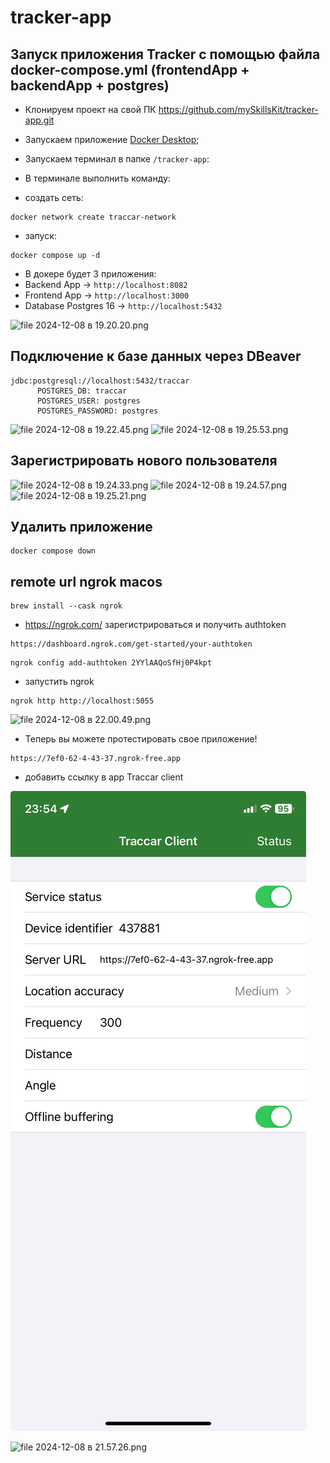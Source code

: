 # tracker-app

## Запуск приложения Tracker с помощью файла docker-compose.yml (frontendApp + backendApp + postgres)

- Клонируем проект на свой ПК https://github.com/mySkillsKit/tracker-app.git
- Запускаем приложение [Docker Desktop](https://www.docker.com/products/docker-desktop/);

- Запускаем терминал в папке `/tracker-app`:
- В терминале выполнить команду:
- создать сеть:

 ```shell
docker network create traccar-network
```

- запуск:

```shell
docker compose up -d
```

- В докере будет 3 приложения:
- Backend App -> ```http://localhost:8082```
- Frontend App -> ```http://localhost:3000```
- Database Postgres 16 -> ```http://localhost:5432```

![file 2024-12-08 в 19.20.20.png](file%202024-12-08%20%D0%B2%2019.20.20.png)

## Подключение к базе данных через DBeaver

```
jdbc:postgresql://localhost:5432/traccar
      POSTGRES_DB: traccar
      POSTGRES_USER: postgres
      POSTGRES_PASSWORD: postgres
```

![file 2024-12-08 в 19.22.45.png](file%202024-12-08%20%D0%B2%2019.22.45.png)
![file 2024-12-08 в 19.25.53.png](file%202024-12-08%20%D0%B2%2019.25.53.png)

## Зарегистрировать нового пользователя

![file 2024-12-08 в 19.24.33.png](file%202024-12-08%20%D0%B2%2019.24.33.png)
![file 2024-12-08 в 19.24.57.png](file%202024-12-08%20%D0%B2%2019.24.57.png)
![file 2024-12-08 в 19.25.21.png](file%202024-12-08%20%D0%B2%2019.25.21.png)

## Удалить приложение

```shell
docker compose down
```

## remote url ngrok macos

```shell
brew install --cask ngrok
```

- https://ngrok.com/ зарегистрироваться и получить authtoken

```shell
https://dashboard.ngrok.com/get-started/your-authtoken
```

```shell
ngrok config add-authtoken 2YYlAAQoSfHj0P4kpt
```

- запустить ngrok

```shell
ngrok http http://localhost:5055
```
![file 2024-12-08 в 22.00.49.png](file%202024-12-08%20%D0%B2%2022.00.49.png)

- Теперь вы можете протестировать свое приложение!

```shell
https://7ef0-62-4-43-37.ngrok-free.app
```
- добавить ссылку в app Traccar client

![Screenshot 2024-12-08 at 23.54.47.jpeg](Screenshot%202024-12-08%20at%2023.54.47.jpeg)

![file 2024-12-08 в 21.57.26.png](file%202024-12-08%20%D0%B2%2021.57.26.png)
